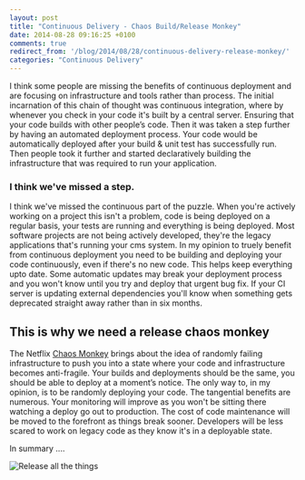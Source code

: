 ```yaml
---
layout: post
title: "Continuous Delivery - Chaos Build/Release Monkey"
date: 2014-08-28 09:16:25 +0100
comments: true
redirect_from: '/blog/2014/08/28/continuous-delivery-release-monkey/'
categories: "Continuous Delivery"
---
```


I think some people are missing the benefits of continuous deployment and are focusing on infrastructure and tools rather than process. The initial incarnation of this chain of thought was continuous integration, where by whenever you check in your code it's built by a central server. Ensuring that your code builds with other people’s code. Then it was taken a step further by having an automated deployment process. Your code would be automatically deployed after your build & unit test has successfully run. Then people took it further and started declaratively building the infrastructure that was required to run your application. 

### I think we've missed a step.

I think we've missed the continuous part of the puzzle. When you're actively working on a project this isn't a problem, code is being deployed on a regular basis, your tests are running and everything is being deployed. Most software projects are not being actively developed, they're the legacy applications that's running your cms system. In my opinion to truely benefit from continuous deployment you need to be building and deploying your code continuously, even if there's no new code. This helps keep everything upto date. Some automatic updates may break your deployment process and you won't know until you try and deploy that urgent bug fix. If your CI server is updating external dependencies you'll know when something gets deprecated straight away rather than in six months. 

## This is why we need a release chaos monkey

The Netflix [Chaos Monkey](http://techblog.netflix.com/2010/12/5-lessons-weve-learned-using-aws.html) brings about the idea of randomly failing infrastructure to push you into a state where your code and infrastructure becomes anti-fragile. Your builds and deployments should be the same, you should be able to deploy at a moment’s notice. The only way to, in my opinion, is to be randomly deploying your code. The tangential benefits are numerous. Your monitoring will improve as you won't be sitting there watching a deploy go out to production. The cost of code maintenance will be moved to the forefront as things break sooner. Developers will be less scared to work on legacy code as they know it's in a deployable state. 

In summary ....


![Release all the things](http://cdn.meme.li/instances/500x/53837120.jpg)